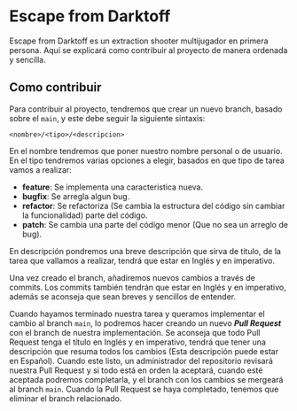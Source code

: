 # Escape from Darktoff
Escape from Darktoff es un extraction shooter multijugador en primera persona. Aquí se explicará como contribuir al proyecto de manera ordenada y sencilla.
## Como contribuir
Para contribuir al proyecto, tendremos que crear un nuevo branch, basado sobre el `main`, y este debe seguir la siguiente sintaxis:

`<nombre>/<tipo>/<descripcion>`

En el nombre tendremos que poner nuestro nombre personal o de usuario. En el tipo tendremos varias opciones a elegir, basados en que tipo de tarea vamos a realizar:
- **feature**: Se implementa una caracteristica nueva.
- **bugfix**: Se arregla algun bug.
- **refactor**: Se refactoriza (Se cambia la estructura del código sin cambiar la funcionalidad) parte del código.
- **patch**: Se cambia una parte del código menor (Que no sea un arreglo de bug).

En descripción pondremos una breve descripción que sirva de titulo, de la tarea que vallamos a realizar, tendrá que estar en Inglés y en imperativo.

Una vez creado el branch, añadiremos nuevos cambios a través de commits. Los commits también tendrán que estar en Inglés y en imperativo, además se aconseja que sean breves y sencillos de entender.

Cuando hayamos terminado nuestra tarea y queramos implementar el cambio al branch `main`, lo podremos hacer creando un nuevo ***Pull Request*** con el branch de nuestra implementación. Se aconseja que todo Pull Request tenga el título en Inglés y en imperativo, tendrá que tener una descripción que resuma todos los cambios (Esta descripción puede estar en Español). Cuando este listo, un administrador del repositorio revisará nuestra Pull Request y si todo está en orden la aceptará, cuando esté aceptada podremos completarla, y el branch con los cambios se mergeará al branch `main`. Cuando la Pull Request se haya completado, tenemos que eliminar el branch relacionado.
